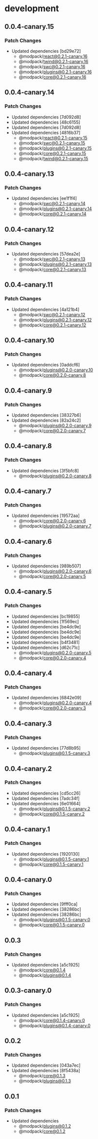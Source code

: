 # development

## 0.0.4-canary.15

### Patch Changes

- Updated dependencies [bd29e72]
  - @modpack/react@0.2.1-canary.16
  - @modpack/twind@0.2.1-canary.16
  - @modpack/swc@0.2.1-canary.16
  - @modpack/plugins@0.2.1-canary.16
  - @modpack/core@0.2.1-canary.16

## 0.0.4-canary.14

### Patch Changes

- Updated dependencies [7d092d8]
- Updated dependencies [48c6155]
- Updated dependencies [7d092d8]
- Updated dependencies [4816b37]
  - @modpack/react@0.2.1-canary.15
  - @modpack/swc@0.2.1-canary.15
  - @modpack/plugins@0.2.1-canary.15
  - @modpack/core@0.2.1-canary.15
  - @modpack/twind@0.2.1-canary.15

## 0.0.4-canary.13

### Patch Changes

- Updated dependencies [ee1f1f4]
  - @modpack/swc@0.2.1-canary.14
  - @modpack/plugins@0.2.1-canary.14
  - @modpack/core@0.2.1-canary.14

## 0.0.4-canary.12

### Patch Changes

- Updated dependencies [57dea2e]
  - @modpack/swc@0.2.1-canary.13
  - @modpack/plugins@0.2.1-canary.13
  - @modpack/core@0.2.1-canary.13

## 0.0.4-canary.11

### Patch Changes

- Updated dependencies [4a121b4]
  - @modpack/swc@0.2.1-canary.12
  - @modpack/plugins@0.2.1-canary.12
  - @modpack/core@0.2.1-canary.12

## 0.0.4-canary.10

### Patch Changes

- Updated dependencies [0addcf6]
  - @modpack/plugins@0.2.0-canary.10
  - @modpack/core@0.2.0-canary.8

## 0.0.4-canary.9

### Patch Changes

- Updated dependencies [38327b6]
- Updated dependencies [82a24c2]
  - @modpack/plugins@0.2.0-canary.9
  - @modpack/core@0.2.0-canary.7

## 0.0.4-canary.8

### Patch Changes

- Updated dependencies [3f5bfc8]
  - @modpack/plugins@0.2.0-canary.8

## 0.0.4-canary.7

### Patch Changes

- Updated dependencies [19572aa]
  - @modpack/core@0.2.0-canary.6
  - @modpack/plugins@0.2.0-canary.7

## 0.0.4-canary.6

### Patch Changes

- Updated dependencies [989b507]
  - @modpack/plugins@0.2.0-canary.6
  - @modpack/core@0.2.0-canary.5

## 0.0.4-canary.5

### Patch Changes

- Updated dependencies [bc19855]
- Updated dependencies [1f569ec]
- Updated dependencies [be4dc9e]
- Updated dependencies [be4dc9e]
- Updated dependencies [be4dc9e]
- Updated dependencies [b4f3481]
- Updated dependencies [d62c71c]
  - @modpack/plugins@0.2.0-canary.5
  - @modpack/core@0.2.0-canary.4

## 0.0.4-canary.4

### Patch Changes

- Updated dependencies [6842e09]
  - @modpack/plugins@0.2.0-canary.4
  - @modpack/core@0.2.0-canary.3

## 0.0.4-canary.3

### Patch Changes

- Updated dependencies [77d8b95]
  - @modpack/plugins@0.1.5-canary.3

## 0.0.4-canary.2

### Patch Changes

- Updated dependencies [cd5cc26]
- Updated dependencies [7adc34f]
- Updated dependencies [6e01664]
  - @modpack/plugins@0.1.5-canary.2
  - @modpack/core@0.1.5-canary.2

## 0.0.4-canary.1

### Patch Changes

- Updated dependencies [1920130]
  - @modpack/plugins@0.1.5-canary.1
  - @modpack/core@0.1.5-canary.1

## 0.0.4-canary.0

### Patch Changes

- Updated dependencies [9fff0ca]
- Updated dependencies [38286bc]
- Updated dependencies [38286bc]
  - @modpack/plugins@0.1.5-canary.0
  - @modpack/core@0.1.5-canary.0

## 0.0.3

### Patch Changes

- Updated dependencies [a5c1925]
  - @modpack/core@0.1.4
  - @modpack/plugins@0.1.4

## 0.0.3-canary.0

### Patch Changes

- Updated dependencies [a5c1925]
  - @modpack/core@0.1.4-canary.0
  - @modpack/plugins@0.1.4-canary.0

## 0.0.2

### Patch Changes

- Updated dependencies [043a7ec]
- Updated dependencies [8f5438a]
  - @modpack/core@0.1.3
  - @modpack/plugins@0.1.3

## 0.0.1

### Patch Changes

- Updated dependencies
  - @modpack/plugins@0.1.2
  - @modpack/core@0.1.2
